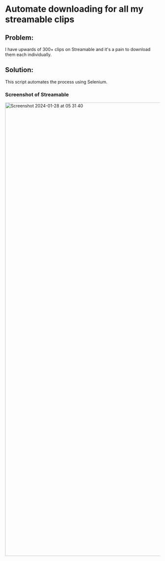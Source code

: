 # Automate downloading for all my streamable clips

## Problem:

I have upwards of 300+ clips on Streamable and it's a pain to download them each individually.

## Solution:
This script automates the process using Selenium.

### Screenshot of Streamable
<img width="1478" alt="Screenshot 2024-01-28 at 05 31 40" src="https://github.com/Vxtr10/Web-Scrape-Streamable/assets/92300002/67944197-a33d-4126-b2f0-445dde5bd99b">
